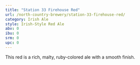 ```yaml
---
title: "Station 33 Firehouse Red"
url: /north-country-brewery/station-33-firehouse-red/
category: Irish Ale
style: Irish-Style Red Ale
abv: 0
ibu: 0
srm: 0
upc: 0
---
```

This red is a rich, malty, ruby-colored ale with a smooth finish.
